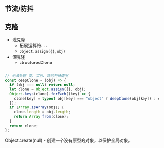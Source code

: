 
## 节流/防抖
## 克隆

- 浅克隆
	- 拓展运算符`...`
	- `Object.assign({},obj)`
- 深克隆
	- structuredClone
```js

// 无法处理 类、实例、其他特殊情况
const deepClone = (obj) => {
  if (obj === null) return null;
  let clone = Object.assign({}, obj);
  Object.keys(clone).forEach((key) => {
    clone[key] = typeof obj[key] === "object" ? deepClone(obj[key]) : obj[key];
  });
  if (Array.isArray(obj)) {
    clone.length = obj.length;
    return Array.from(clone);
  }
  return clone;
};

```

Object.create(null) - 创建一个没有原型的对象，以保护全局对象。